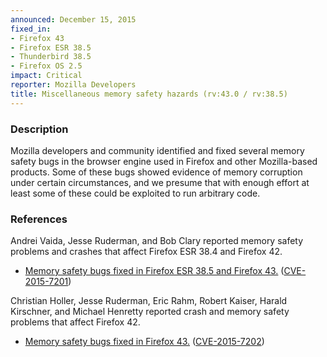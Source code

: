 ```yaml
---
announced: December 15, 2015
fixed_in:
- Firefox 43
- Firefox ESR 38.5
- Thunderbird 38.5
- Firefox OS 2.5
impact: Critical
reporter: Mozilla Developers
title: Miscellaneous memory safety hazards (rv:43.0 / rv:38.5)
---
```


<h3>Description</h3>

<p>Mozilla developers and community identified and fixed several memory safety
bugs in the browser engine used in Firefox and other Mozilla-based products.
Some of these bugs showed evidence of memory corruption under certain
circumstances, and we presume that with enough effort at least some of these
could be exploited to run arbitrary code.</p>

<h3>References</h3>

<p>Andrei Vaida, Jesse Ruderman, and Bob Clary reported memory safety problems and crashes
that affect Firefox ESR 38.4 and Firefox 42.</p>

<ul>
  <li><a
href="https://bugzilla.mozilla.org/buglist.cgi?bug_id=1203135,1225250,1224100">
          Memory safety bugs fixed in Firefox ESR 38.5 and Firefox 43.</a> (<a
href="http://cve.mitre.org/cgi-bin/cvename.cgi?name=CVE-2015-7201"
class="ex-ref">CVE-2015-7201</a>)</li>
</ul>

<p>Christian Holler, Jesse Ruderman, Eric Rahm, Robert Kaiser, Harald Kirschner, and
Michael Henretty reported crash and memory safety problems that affect Firefox 42.</p>

<ul>
  <li><a
href="https://bugzilla.mozilla.org/buglist.cgi?bug_id=1193757,1193999,1194002,1194006,
1207571,1212305,1207571,1221421,1221904,1188105,1208059,1219330,1197012,1200580">
          Memory safety bugs fixed in Firefox 43.</a> (<a
href="http://cve.mitre.org/cgi-bin/cvename.cgi?name=CVE-2015-7202"
class="ex-ref">CVE-2015-7202</a>)</li>
</ul>


